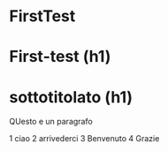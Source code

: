 # FirstTest
# First-test (h1)
# sottotitolato (h1)

QUesto e un paragrafo

1 ciao
2 arrivederci
3 Benvenuto
4 Grazie